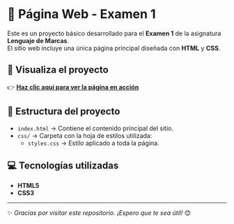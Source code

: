 # 🌟 Página Web - Examen 1

Este es un proyecto básico desarrollado para el **Examen 1** de la asignatura **Lenguaje de Marcas**.  
El sitio web incluye una única página principal diseñada con **HTML** y **CSS**.

## 🔗 Visualiza el proyecto
👉 **[Haz clic aquí para ver la página en acción](https://mila2594.github.io/PaginaWebExamen1/)**  

## 📂 Estructura del proyecto
- `index.html` → Contiene el contenido principal del sitio.  
- `css/` → Carpeta con la hoja de estilos utilizada:  
  - `styles.css` → Estilo aplicado a toda la página.

## 💻 Tecnologías utilizadas
- **HTML5**  
- **CSS3**

---

✨ _Gracias por visitar este repositorio. ¡Espero que te sea útil!_ 😊
